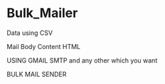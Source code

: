 # Bulk_Mailer

Data using CSV

Mail Body Content HTML

USING GMAIL SMTP and any other which you want

BULK MAIL SENDER
